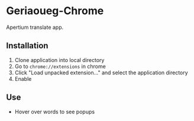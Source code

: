 Geriaoueg-Chrome
====
Apertium translate app.

Installation
----
1. Clone application into local directory
2. Go to <code>chrome://extensions</code> in chrome
3. Click "Load unpacked extension..." and select the application directory
4. Enable

Use
----
* Hover over words to see popups
